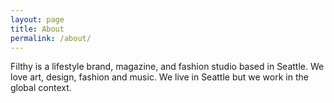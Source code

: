 ```yaml
---
layout: page
title: About
permalink: /about/
---
```


Filthy is a lifestyle brand, magazine, and fashion studio based in Seattle. We love art, design, fashion and music. We live in Seattle but we work in the global context.
